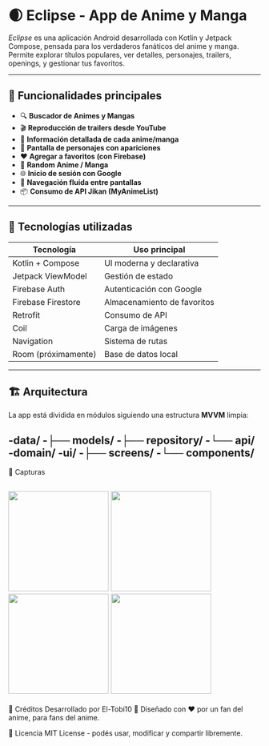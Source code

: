 # 🌒 Eclipse - App de Anime y Manga

_Eclipse_ es una aplicación Android desarrollada con Kotlin y Jetpack Compose, pensada para los verdaderos fanáticos del anime y manga. Permite explorar títulos populares, ver detalles, personajes, trailers, openings, y gestionar tus favoritos.

---

## 📱 Funcionalidades principales

- 🔍 **Buscador de Animes y Mangas**
- 🎬 **Reproducción de trailers desde YouTube**
- 📖 **Información detallada de cada anime/manga**
- 👤 **Pantalla de personajes con apariciones**
- ❤️ **Agregar a favoritos (con Firebase)**
- 🔀 **Random Anime / Manga**
- 🌐 **Inicio de sesión con Google**
- 🧭 **Navegación fluida entre pantallas**
- 📦 **Consumo de API Jikan (MyAnimeList)**

---

## 🧰 Tecnologías utilizadas

| Tecnología      | Uso principal                          |
|------------------|----------------------------------------|
| Kotlin + Compose | UI moderna y declarativa               |
| Jetpack ViewModel | Gestión de estado                     |
| Firebase Auth    | Autenticación con Google               |
| Firebase Firestore | Almacenamiento de favoritos          |
| Retrofit         | Consumo de API                         |
| Coil             | Carga de imágenes                      |
| Navigation       | Sistema de rutas                       |
| Room (próximamente) | Base de datos local                 |

---

## 🏗️ Arquitectura

La app está dividida en módulos siguiendo una estructura **MVVM** limpia:

-data/
-├── models/
-├── repository/
-└── api/
-domain/
-ui/
-├── screens/
-└── components/
---
📸 Capturas

<img src="https://kksqeezvcyujrkjnkrjo.supabase.co/storage/v1/object/public/logo//index.webp" width="200"/>  <img src="https://kksqeezvcyujrkjnkrjo.supabase.co/storage/v1/object/public/logo//busqueda.webp" width="200"/>
<img src="https://kksqeezvcyujrkjnkrjo.supabase.co/storage/v1/object/public/logo//Anime.webp" width="200"/> <img src="https://kksqeezvcyujrkjnkrjo.supabase.co/storage/v1/object/public/logo//manga.webp" width="200"/>
---
💬 Créditos
Desarrollado por El-Tobi10 🌌
Diseñado con ❤️ por un fan del anime, para fans del anime.

📄 Licencia
MIT License - podés usar, modificar y compartir libremente.


